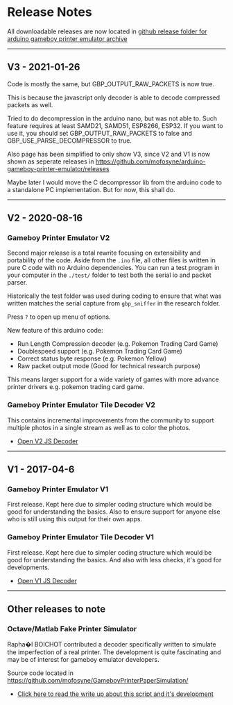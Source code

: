 # Release Notes

All downloadable releases are now located in [github release folder for arduino gameboy printer emulator archive](https://github.com/mofosyne/arduino-gameboy-printer-emulator/releases)


-------------------------------------------------------------------------------

## V3 - 2021-01-26

Code is mostly the same, but GBP_OUTPUT_RAW_PACKETS is now true. 

This is because the javascript only decoder is able to decode compressed packets as well.

Tried to do decompression in the arduino nano, but was not able to. Such feature requires at least SAMD21, SAMD51, ESP8266, ESP32. If you want to use it, you should set GBP_OUTPUT_RAW_PACKETS to false and GBP_USE_PARSE_DECOMPRESSOR to true.

Also page has been simplified to only show V3, since V2 and V1 is now shown as seperate releases in https://github.com/mofosyne/arduino-gameboy-printer-emulator/releases

Maybe later I would move the C decompressor lib from the arduino code to a standalone PC implementation. But for now, this shall do.

-------------------------------------------------------------------------------

## V2 - 2020-08-16

### Gameboy Printer Emulator V2 

Second major release is a total rewrite focusing on extensibility and portability
of the code. Aside from the `.ino` file, all other files is written in pure C
code with no Arduino dependencies. You can run a test program in your computer
in the `./test/` folder to test both the serial io and packet parser.

Historically the test folder was used during coding to ensure that what was
written matches the serial capture from `gbp_sniffer` in the research folder.

Press `?` to open up menu of options.

New feature of this arduino code:

* Run Length Compression decoder (e.g. Pokemon Trading Card Game)
* Doublespeed support (e.g. Pokemon Trading Card Game)
* Correct status byte response (e.g. Pokemon Yellow)
* Raw packet output mode (Good for technical research purpose)

This means larger support for a wide variety of games with more advance printer
drivers e.g. pokemon trading card game.

### Gameboy Printer Emulator Tile Decoder V2 

This contains incremental improvements from the community to support multiple
photos in a single stream as well as to color the photos.

* [Open V2 JS Decoder](https://mofosyne.github.io/arduino-gameboy-printer-emulator/gbp_decoder/jsdecoderV2/gameboy_printer_js_decoder.html)


-------------------------------------------------------------------------------

## V1 - 2017-04-6

### Gameboy Printer Emulator V1

First release. Kept here due to simpler coding structure which would be good for
understanding the basics. Also to ensure support for anyone else who is still
using this output for their own apps.

### Gameboy Printer Emulator Tile Decoder V1

First release. Kept here due to simpler coding structure which would be good for
understanding the basics. And also with less checks, it's good for developments.

* [Open V1 JS Decoder](https://mofosyne.github.io/arduino-gameboy-printer-emulator/gbp_decoder/jsdecoderV1/gameboy_printer_js_decoder.html)


-------------------------------------------------------------------------------

## Other releases to note

### Octave/Matlab Fake Printer Simulator

Rapha�l BOICHOT contributed a decoder specifically written to simulate the
imperfection of a real printer. The development is quite fascinating and may be
of interest for gameboy emulator developers.

Source code located in https://github.com/mofosyne/GameboyPrinterPaperSimulation/

* [Click here to read the write up about this script and it's development](https://mofosyne.github.io/GameboyPrinterPaperSimulation/)
